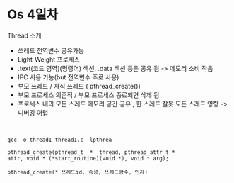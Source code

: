 # Os 4일차

Thread 소개
- 쓰레드 전역변수 공유가능
- Light-Weight 프로세스
- .text(코드 영역)(명령어) 섹션, .data 섹션 등은 공유 됨 -> 메모리 소비 작음
- IPC 사용 가능(but 전역변수 주로 사용)
- 부모 쓰레드 / 자식 쓰레드 ( pthread_create())
- 부모 프로세스 의존적 / 부모 프로세스 종료되면 삭제 됨
- 프로세스 내의 모든 스레드 메모리 공간 공유 , 한 스레드 잘못 모든 스레드 영향 -> 디버깅 어렵  

<br/>

<pre><code>gcc -o thread1 thread1.c -lpthrea</code></pre>

<pre><code>pthread_create(pthread_t  *  thread, pthread_attr_t *
attr, void * (*start_routine)(void *), void * arg);</code></pre>

<pre><code>pthread_create(* 쓰레드id, 속성, 쓰레드함수, 인자)</code></pre>

